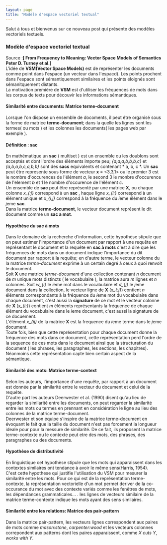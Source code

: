 ```yaml
---
layout: page
title: "Modèle d'espace vectoriel textual"
---
```

Salut à tous et bienvenus sur ce nouveau post qui présente des modèles vectoriels textuels.   

### Modèle d'espace vectoriel textual      
  
Source :**[ From Frequency to Meaning: Vector Space Models of Semantics Peter D. Turney et al.]**    
L'idée de **VSM(Vector Space Models)** est de représenter les documents comme point dans l'espace (un vecteur dans l'espacd). 
Les points prochent dans l'espace sont sémantiquement similaires et les points éloignés sont sémanitquement distants.   
La motivation première de **VSM** est d'utiliser les fréquences de mots dans les corpus de texts pour découvir 
les informations sémantiques.    
     
#### Similarité entre documents: Matrice terme-document    
Lorsque l'on dispose un ensemble de docoments, il peut être organisé sous la forme de matrice **terme-document**; 
dans la quelle les lignes sont les termes( ou mots ) et les colonnes les documents( les pages web par exemple ).
  
#### Définition : sac      
En mathématique un **sac** ( multiset ) est un ensemble ou les doublons sont acceptés et dont l'ordre des éléments 
importe peu; *{a,a,a,b,b,b,c}*  et *{a,b,a,b,c,a,b,b}* sont des **sacs** equivalents et contenant * a, b, c *. 
Un **sac** peut être represente sous forme de vecteur  **x** = <3,3,1> ou le premier 3 est le nombre d'occurences de 
l'élément *a*, le second  3 le monbre d'occurence de l'element *b* et 1 le nombre d'occurence de l'élément *c*.  
Un ensemble de **sac** peut être représenté par une matrice **X**, ou  chaque colonne   *x_{:j}* correspond à un **sac** 
, haque ligne *x_{i:}* correspond à un élément unique  et *x_{i,j}* correspond à la fréquence du  *i*eme élément dans le 
*j*eme **sac**.    
Dans la matrice **terme-document**, le vecteur document représent le dit document comme un **sac a mot**.   

#### Hypothèse du sac à mots
Dans le domaine de la recherche d'information, cette hypothèse stipule que on peut estimer l'importance d'un document 
par rapport à une requête en représentant le document et la requête en **sac à mots** c'est à dire que les fréquences de 
mots dans un document indique l'importance du dit document par rapport à la requête; en d'autre terme, le vecteur 
colonne du la matrice *terme-document* exprime à un certain degré à ceux à quoi renvoit le document.  
Soit **X** une matrice *terme-document* d'une collection contenant *n* document de *m* unique mots distincts 
( le vocabulaire ), la matrice aura *m* lignes et *n* colonnes. Soit *w_{i}* le *i*eme mot dans le vocabulaire et 
*d_{j}* le *j*eme document dans la collection, le vecteur ligne de **X** (*x_{:j}*) contient *n* éléments correspondants 
à la fréquence du *i*eme mot du vocabulaire dans chaque document, c'est aussi la **signature** de ce mot et le 
vecteur colonne de **X** (*x_{i:}*) contient *m* éléments représentants la fréquence de chaque élément du vocabulaire 
dans le *i*eme document, c'est aussi la signature de ce docuement.  
L'élément *x_{ij}* de la matrice **X** est la frequence du *i*eme terme dans le *j*eme document.  
Toute fois, bien que cette représentation pour chaque document donne la fréquence des mots dans ce document, cette 
représentation perd l'ordre de la sequence de ces mots dans le document ainsi que la structuration du document ( les 
phrases, les paragraphes, les sections, les chapitres).  
Néanmoins cette représentation capte bien certain aspect de la sémantique.  

#### Similarité des mots: Matrice terme-context
Selon les auteurs, l'importance d'une requête, par rapport à un document est donnée par la similarité entre le vecteur 
du document et celui de la requête.  
D'autre part les auteurs Deerwester et al. (1990) disent qu'au lieu de regarder la similarité entre les documents, on 
peut regarder la similarité entre les mots ou termes en prennant en considération le ligne au lieu des colonnes de la 
matrice terme-document.  
Deerwester et son équipe s'inspire de la matrice terme-document en évoquant le fait que la taille du document n'est pas 
forcement la longueur ideale pour pour la messure de similarité. De ce fait, ils proposent la matrice terme-contexte ou 
le contexte peut etre des mots, des phrases, des paragraphes ou des documents.  

#### Hypothèse de distributivité 
En linguistique cet hypothèse stipule que les mots qui apparaissent dans les contextes similaires ont tendance à avoir 
le même sens(Harris, 1954).  
C'est cette hypothese qui justifie l'utilisation du VSM pour mesurer la similarité entre les mots. Pour ce qui est de 
la représentation terme-contexte, la représentation vectorielle d'un mot permet deriver de la co-occurance du mot avec 
des contexte variés comme les fenêtres de mots, les dépendances grammaticales... . les lignes de vecteurs similaire de 
la matrice terme-contexte indique les mots ayant des sens similaires.  
      
#### Similarité entre les relations: Matrice des pair-pattern
Dans la matrice pair-pattern, les vecteurs lignes correspondent aux paires de mots comme *mason:stone*, *carpenter:wood* 
et les vecteurs colonnes correpondent aux patterns dont les paires apparaissent, comme *X cuts Y*, *works with Y*.  
      
      
      
      
